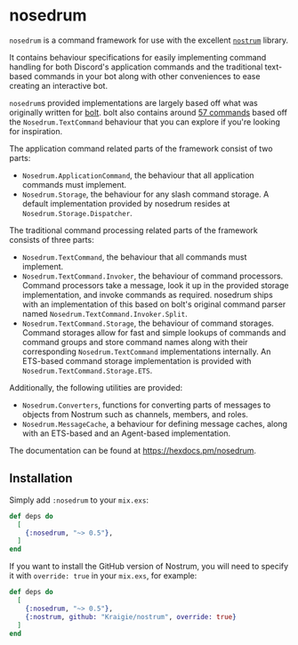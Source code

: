 # nosedrum

<!-- MDOC !-->

`nosedrum` is a command framework for use with the excellent
[`nostrum`](https://github.com/Kraigie/nostrum) library.

It contains behaviour specifications for easily implementing command handling
for both Discord's application commands and the traditional text-based
commands in your bot along with other conveniences to ease creating an
interactive bot.

`nosedrum`s provided implementations are largely based off what was originally
written for [bolt](https://github.com/jchristgit/bolt). bolt also contains
around [57
commands](https://github.com/jchristgit/bolt/tree/master/lib/bolt/cogs) based
off the `Nosedrum.TextCommand` behaviour that you can explore if you're looking
for inspiration.

The application command related parts of the framework consist of two parts:

- `Nosedrum.ApplicationCommand`, the behaviour that all application commands
  must implement.
- `Nosedrum.Storage`, the behaviour for any slash command storage. A default
  implementation provided by nosedrum resides at `Nosedrum.Storage.Dispatcher`.

The traditional command processing related parts of the framework consists of
three parts:

- `Nosedrum.TextCommand`, the behaviour that all commands must implement.
- `Nosedrum.TextCommand.Invoker`, the behaviour of command processors. Command processors
  take a message, look it up in the provided storage implementation,
  and invoke commands as required. nosedrum ships with an implementation of
  this based on bolt's original command parser named `Nosedrum.TextCommand.Invoker.Split`.
- `Nosedrum.TextCommand.Storage`, the behaviour of command storages. Command storages
  allow for fast and simple lookups of commands and command groups and store
  command names along with their corresponding `Nosedrum.TextCommand`
  implementations internally. An ETS-based command storage implementation is
  provided with `Nosedrum.TextCommand.Storage.ETS`.

Additionally, the following utilities are provided:

- `Nosedrum.Converters`, functions for converting parts of messages to objects
  from Nostrum such as channels, members, and roles.
- `Nosedrum.MessageCache`, a behaviour for defining message caches, along with
  an ETS-based and an Agent-based implementation.

The documentation can be found at https://hexdocs.pm/nosedrum.

## Installation

Simply add `:nosedrum` to your `mix.exs`:

```elixir
def deps do
  [
    {:nosedrum, "~> 0.5"},
  ]
end
```

If you want to install the GitHub version of Nostrum, you will need to specify
it with `override: true` in your `mix.exs`, for example:

```elixir
def deps do
  [
    {:nosedrum, "~> 0.5"},
    {:nostrum, github: "Kraigie/nostrum", override: true}
  ]
end
```

<!-- vim: set textwidth=80 sw=2 ts=2: -->
